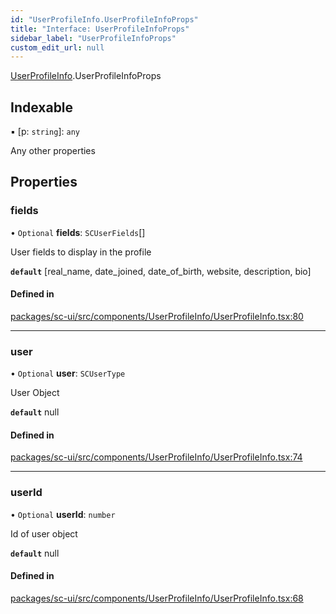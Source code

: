 ```yaml
---
id: "UserProfileInfo.UserProfileInfoProps"
title: "Interface: UserProfileInfoProps"
sidebar_label: "UserProfileInfoProps"
custom_edit_url: null
---
```


[UserProfileInfo](../modules/UserProfileInfo).UserProfileInfoProps

## Indexable

▪ [p: `string`]: `any`

Any other properties

## Properties

### fields

• `Optional` **fields**: `SCUserFields`[]

User fields to display in the profile

**`default`** [real_name, date_joined, date_of_birth, website, description, bio]

#### Defined in

[packages/sc-ui/src/components/UserProfileInfo/UserProfileInfo.tsx:80](https://github.com/selfcommunity/community-ui/blob/9148e4e/packages/sc-ui/src/components/UserProfileInfo/UserProfileInfo.tsx#L80)

___

### user

• `Optional` **user**: `SCUserType`

User Object

**`default`** null

#### Defined in

[packages/sc-ui/src/components/UserProfileInfo/UserProfileInfo.tsx:74](https://github.com/selfcommunity/community-ui/blob/9148e4e/packages/sc-ui/src/components/UserProfileInfo/UserProfileInfo.tsx#L74)

___

### userId

• `Optional` **userId**: `number`

Id of user object

**`default`** null

#### Defined in

[packages/sc-ui/src/components/UserProfileInfo/UserProfileInfo.tsx:68](https://github.com/selfcommunity/community-ui/blob/9148e4e/packages/sc-ui/src/components/UserProfileInfo/UserProfileInfo.tsx#L68)
